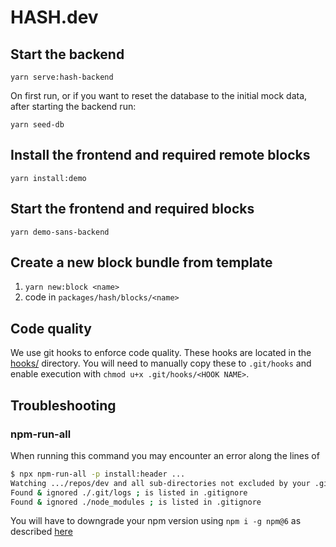 # HASH.dev

## Start the backend

```
yarn serve:hash-backend
```

On first run, or if you want to reset the database to the initial mock data, 
after starting the backend run:
```
yarn seed-db
```

## Install the frontend and required remote blocks
`yarn install:demo`

## Start the frontend and required blocks
`yarn demo-sans-backend`

## Create a new block bundle from template
1. `yarn new:block <name>`
2. code in `packages/hash/blocks/<name>`

## Code quality

We use git hooks to enforce code quality. These hooks are located in the
[hooks/](./hooks) directory. You will need to manually copy these to
`.git/hooks` and enable execution with `chmod u+x .git/hooks/<HOOK NAME>`.

## Troubleshooting

### npm-run-all
When running this command you may encounter an error along the lines of
```sh
$ npx npm-run-all -p install:header ...
Watching .../repos/dev and all sub-directories not excluded by your .gitignore. Will not monitor dotfiles.
Found & ignored ./.git/logs ; is listed in .gitignore
Found & ignored ./node_modules ; is listed in .gitignore
```
You will have to downgrade your npm version using `npm i -g npm@6` as described [here](https://github.com/mysticatea/npm-run-all/issues/196#issuecomment-813599087)